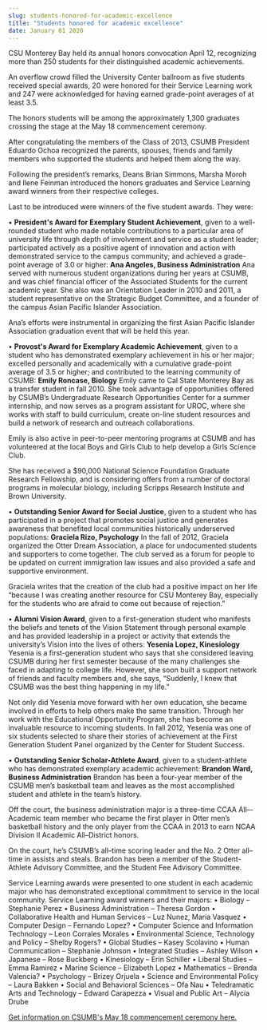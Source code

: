 ```yaml
---
slug: students-honored-for-academic-excellence
title: "Students honored for academic excellence"
date: January 01 2020
---
```


 
<p>
  CSU Monterey Bay held its annual honors convocation April 12, recognizing more
  than 250 students for their distinguished academic achievements.
</p>
<p>
  An overflow crowd filled the University Center ballroom as five students
  received special awards, 20 were honored for their Service Learning work and
  247 were acknowledged for having earned grade-point averages of at least 3.5.
</p>
<p>
  The honors students will be among the approximately 1,300 graduates crossing
  the stage at the May 18 commencement ceremony.
</p>
<p>
  After congratulating the members of the Class of 2013, CSUMB President Eduardo
  Ochoa recognized the parents, spouses, friends and family members who
  supported the students and helped them along the way.
</p>
<p>
  Following the president’s remarks, Deans Brian Simmons, Marsha Moroh and Ilene
  Feinman introduced the honors graduates and Service Learning award winners
  from their respective colleges.
</p>
<p>Last to be introduced were winners of the five student awards. They were:</p>
<p>
  • <strong>President's Award for Exemplary Student Achievement</strong>, given
  to a well-rounded student who made notable contributions to a particular area
  of university life through depth of involvement and service as a student
  leader; participated actively as a positive agent of innovation and action
  with demonstrated service to the campus community; and achieved a grade-point
  average of 3.0 or higher:
  <strong>Ana Angeles, Business Administration</strong> Ana served with numerous
  student organizations during her years at CSUMB, and was chief financial
  officer of the Associated Students for the current academic year. She also was
  an Orientation Leader in 2010 and 2011, a student representative on the
  Strategic Budget Committee, and a founder of the campus Asian Pacific Islander
  Association.
</p>
<p>
  Ana’s efforts were instrumental in organizing the first Asian Pacific Islander
  Association graduation event that will be held this year.
</p>
<p>
  • <strong>Provost's Award for Exemplary Academic Achievement</strong>, given
  to a student who has demonstrated exemplary achievement in his or her major;
  excelled personally and academically with a cumulative grade-point average of
  3.5 or higher; and contributed to the learning community of CSUMB:
  <strong>Emily Roncase, Biology</strong> Emily came to Cal State Monterey Bay
  as a transfer student in fall 2010. She took advantage of opportunities
  offered by CSUMB’s Undergraduate Research Opportunities Center for a summer
  internship, and now serves as a program assistant for UROC, where she works
  with staff to build curriculum, create on-line student resources and build a
  network of research and outreach collaborations.
</p>
<p>
  Emily is also active in peer-to-peer mentoring programs at CSUMB and has
  volunteered at the local Boys and Girls Club to help develop a Girls Science
  Club.
</p>
<p>
  She has received a $90,000 National Science Foundation Graduate Research
  Fellowship, and is considering offers from a number of doctoral programs in
  molecular biology, including Scripps Research Institute and Brown University.
</p>
<p>
  • <strong>Outstanding Senior Award for Social Justice</strong>, given to a
  student who has participated in a project that promotes social justice and
  generates awareness that benefited local communities historically underserved
  populations: <strong>Graciela Rizo, Psychology</strong> In the fall of 2012,
  Graciela organized the Otter Dream Association, a place for undocumented
  students and supporters to come together. The club served as a forum for
  people to be updated on current immigration law issues and also provided a
  safe and supportive environment.
</p>
<p>
  Graciela writes that the creation of the club had a positive impact on her
  life “because I was creating another resource for CSU Monterey Bay, especially
  for the students who are afraid to come out because of rejection.”
</p>
<p>
  • <strong>Alumni Vision Award</strong>, given to a first-generation student
  who manifests the beliefs and tenets of the Vision Statement through personal
  example and has provided leadership in a project or activity that extends the
  university’s Vision into the lives of others:
  <strong>Yesenia Lopez, Kinesiology</strong> Yesenia is a first-generation
  student who says that she considered leaving CSUMB during her first semester
  because of the many challenges she faced in adapting to college life. However,
  she soon built a support network of friends and faculty members and, she says,
  “Suddenly, I knew that CSUMB was the best thing happening in my life.”
</p>
<p>
  Not only did Yesenia move forward with her own education, she became involved
  in efforts to help others make the same transition. Through her work with the
  Educational Opportunity Program, she has become an invaluable resource to
  incoming students. In fall 2012, Yesenia was one of six students selected to
  share their stories of achievement at the First Generation Student Panel
  organized by the Center for Student Success.
</p>
<p>
  • <strong>Outstanding Senior Scholar-Athlete Award</strong>, given to a
  student-athlete who has demonstrated exemplary academic achievement:
  <strong>Brandon Ward, Business Administration</strong> Brandon has been a
  four-year member of the CSUMB men’s basketball team and leaves as the most
  accomplished student and athlete in the team’s history.
</p>
<p>
  Off the court, the business administration major is a three–time CCAA
  All–-Academic team member who became the first player in Otter men’s
  basketball history and the only player from the CCAA in 2013 to earn NCAA
  Division II Academic All–District honors.
</p>
<p>
  On the court, he’s CSUMB’s all–time scoring leader and the No. 2 Otter
  all–time in assists and steals. Brandon has been a member of the
  Student-Athlete Advisory Committee, and the Student Fee Advisory Committee.
</p>
<p>
  Service Learning awards were presented to one student in each academic major
  who has demonstrated exceptional commitment to service in the local community.
  Service Learning award winners and their majors: • Biology – Stephanie Perez •
  Business Administration – Theresa Gordon • Collaborative Health and Human
  Services – Luz Nunez, Maria Vasquez • Computer Design – Fernando Lopez? •
  Computer Science and Information Technology – Leon Corrales Morales •
  Environmental Science, Technology and Policy – Shelby Rogers? • Global Studies
  – Kasey Scolavino • Human Communication – Stephanie Johnson • Integrated
  Studies – Ashley Wilson • Japanese – Rose Buckberg • Kinesiology – Erin
  Schiller • Liberal Studies – Emma Ramirez • Marine Science – Elizabeth Lopez •
  Mathematics – Brenda Valencia? • Psychology – Brizey Orjuela • Science and
  Environmental Policy – Laura Bakken • Social and Behavioral Sciences – Ofa Nau
  • Teledramatic Arts and Technology – Edward Carapezza • Visual and Public Art
  – Alycia Drube
</p>
<p>
  <a href="https://csumb.edu/commencement"
    >Get information on CSUMB's May 18 commencement ceremony here.</a
  >
</p>
<p></p>
 
